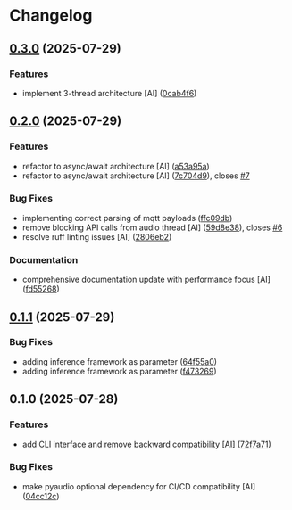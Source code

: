 # Changelog

## [0.3.0](https://github.com/stkr22/private-assistant-comms-satellite-py/compare/v0.2.0...v0.3.0) (2025-07-29)


### Features

* implement 3-thread architecture [AI] ([0cab4f6](https://github.com/stkr22/private-assistant-comms-satellite-py/commit/0cab4f648348621c9d96ae87d0aa61d967841d13))

## [0.2.0](https://github.com/stkr22/private-assistant-comms-satellite-py/compare/v0.1.1...v0.2.0) (2025-07-29)


### Features

* refactor to async/await architecture [AI] ([a53a95a](https://github.com/stkr22/private-assistant-comms-satellite-py/commit/a53a95ad3800d05d44da1a8ae9c03d2776457f8d))
* refactor to async/await architecture [AI] ([7c704d9](https://github.com/stkr22/private-assistant-comms-satellite-py/commit/7c704d9b13e48ca209ac5b4b4e4c65c25286408a)), closes [#7](https://github.com/stkr22/private-assistant-comms-satellite-py/issues/7)


### Bug Fixes

* implementing correct parsing of mqtt payloads ([ffc09db](https://github.com/stkr22/private-assistant-comms-satellite-py/commit/ffc09db9f2ef647e6279d663d54e69dbf10706c8))
* remove blocking API calls from audio thread [AI] ([59d8e38](https://github.com/stkr22/private-assistant-comms-satellite-py/commit/59d8e38795058cd9cce66d95a1b02af3380ecfbb)), closes [#6](https://github.com/stkr22/private-assistant-comms-satellite-py/issues/6)
* resolve ruff linting issues [AI] ([2806eb2](https://github.com/stkr22/private-assistant-comms-satellite-py/commit/2806eb2f51c1fdcf02492239befd7db93a317b8f))


### Documentation

* comprehensive documentation update with performance focus [AI] ([fd55268](https://github.com/stkr22/private-assistant-comms-satellite-py/commit/fd5526818635656c28ec31c6a2dd3787ca8b9a43))

## [0.1.1](https://github.com/stkr22/private-assistant-comms-satellite-py/compare/v0.1.0...v0.1.1) (2025-07-29)


### Bug Fixes

* adding inference framework as parameter ([64f55a0](https://github.com/stkr22/private-assistant-comms-satellite-py/commit/64f55a010dc49944db99ab4d8c49fb582e701452))
* adding inference framework as parameter ([f473269](https://github.com/stkr22/private-assistant-comms-satellite-py/commit/f4732692d67de9c5a7811426f9ec25976b5a19fc))

## 0.1.0 (2025-07-28)


### Features

* add CLI interface and remove backward compatibility [AI] ([72f7a71](https://github.com/stkr22/private-assistant-comms-satellite-py/commit/72f7a7113e55cf89ca92a3bc35db0e528e70bd51))


### Bug Fixes

* make pyaudio optional dependency for CI/CD compatibility [AI] ([04cc12c](https://github.com/stkr22/private-assistant-comms-satellite-py/commit/04cc12ce86aac005b2b78b9599b5124446c54946))
